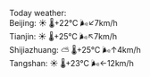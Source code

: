 Today weather:  
Beijing: ☀️   🌡️+22°C 🌬️↙7km/h  
Tianjin: ☀️   🌡️+25°C 🌬️↖7km/h  
Shijiazhuang: ⛅️  🌡️+25°C 🌬️↑4km/h  
Tangshan: ☀️   🌡️+23°C 🌬️←12km/h  
